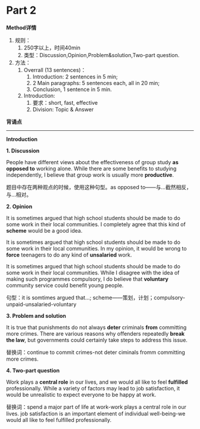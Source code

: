 # Part 2
**Method详情**

1. 规则：
	1. 250字以上，时间40min
	2. 类型：Discussion,Opinion,Problem&solution,Two-part question.
2. 方法：
	1. Overrall (13 sentences)：
		1. Introduction: 2 sentences in 5 min;
		2. 2 Main paragraphs: 5 sentences each, all in 20 min;
		3. Conclusion, 1 sentence in 5 min.
	2. Introduction:
		1. 要求：short, fast, effective
		2. Division: Topic & Answer

**背诵点**

------------
**Introduction**

**1. Discussion**

People have different views about the effectiveness of group study **as opposed to** working alone. While there are some benefits to studying independently, I believe that group work is usually more **productive**.

题目中存在两种观点的时候，使用这种句型。as opposed to——与...截然相反，与...相对。

**2. Opinion**

It is sometimes argued that high school students should be made to do some work in their local communities. I completely agree that this kind of **scheme** would be a good idea.

It is sometimes argued that high school students should be made to do some work in their
local communities. In my opinion, it would be wrong to **force** teenagers to do any kind of
**unsalaried** work.

It is sometimes argued that high school students should be made to do some work in their
local communities. While I disagree with the idea of making such programmes compulsory,
I do believe that **voluntary** community service could benefit young people.

句型：it is somtimes argued that...; scheme——策划，计划；compulsory-unpaid-unsalaried-voluntary

**3. Problem and solution**

It is true that punishments do not always **deter** criminals **from** committing more crimes.
There are various reasons why offenders repeatedly **break the law**, but
governments could certainly take steps to address this issue.

替换词：continue to commit crimes-not deter ciminals fromm committing more crimes.

**4. Two-part question**

Work plays a **central role** in our lives, and we would all like to feel **fulfilled** professionally.
While a variety of factors may lead to job satisfaction, it would be unrealistic to expect
everyone to be happy at work.

替换词：spend a major part of life at work-work plays a central role in our lives. job satisfaction is an important element of individual well-being-we would all like to feel fulfilled professionally.